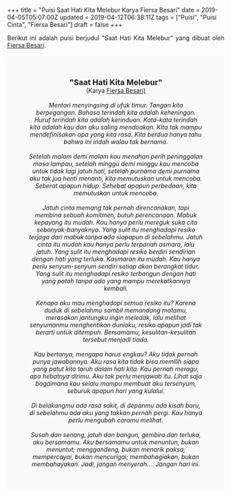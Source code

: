 +++
title = "Puisi Saat Hati Kita Melebur Karya Fiersa Besari"
date = 2019-04-05T05:07:00Z
updated = 2019-04-12T06:38:11Z
tags = ["Puisi", "Puisi Cinta", "Fiersa Besari"]
draft = false
+++

<div dir="ltr" style="text-align: left;" trbidi="on"><div dir="ltr" style="text-align: left;" trbidi="on"><div style="text-align: justify;">Berikut ini adalah puisi berjudul "Saat Hati Kita Melebur" yang dibuat oleh <a href="https://www.youtube.com/user/fiersabesari" target="_blank">Fiersa Besari</a>. </div><br /><div style="background: #FAFAFA; font-size: 14px; height: auto; margin: 0 auto; padding: 50px; text-align: center; width: auto;"><span style="font-size: 18px;"><b>"Saat Hati Kita Melebur"</b></span><br />(Karya <a href="https://www.sekata.web.id/tags/fiersa-besari" target="_blank">Fiersa Besari)</a> <br /><br /><i>Mentari menyingsing di ufuk timur. Tangan kita berpegangan. Bahasa terindah kita adalah keheningan. Huruf terindah kita adalah kerinduan. Kata-kata terindah kita adalah kau dan aku saling mendoakan. Kita tak mampu mendefinisakan apa yang kita rasa. Kita berdua hanya tahu bahwa ini indah walau tak bernama.<br /><br />Setelah malam demi malam kau menahan perih peninggalan masa lampau, setelah minggu demi minggu kau mencoba untuk tidak lagi jatuh hati, setelah purnama demi purnama aku tak jua henti menanti, kita memutuskan untuk mencoba. Seberat apapun hidup. Sehebat apapun perbedaan, kita memutuskan untuk mencoba.<br /><br />Jatuh cinta memang tak pernah direncanakan, tapi membina sebuah komitmen, butuh perencanaan. Mabuk kepayang itu mudah. Kau hanya perlu mereguk suka cita sebanyak-banyaknya. Yang sulit itu menghadapi resiko terjaga dari mabuk tanpa ada siapapun di sebelahmu. Jatuh cinta itu mudah kau hanya perlu terpanah asmara, lalu jatuh. Yang sulit itu menghadapi resiko berdiri sendirian dengan hati yang terluka. Kasmaran itu mudah. Kau hanya perlu senyum-senyum sendiri setiap akan berangkat tidur. Yang sulit itu menghadapi resiko terbangun dengan hati yang patah tanpa ada yang mampu merekatkannya kembali.<br /><br />Kenapa aku mau menghadapi semua resiko itu? Karena duduk di sebelahmu sambil memandang matamu, merasakan jantungku ingin meledak, lalu melihat senyumanmu menghentikan duniaku, resiko apapun jadi tak berarti untuk ditempuh. Bersamamu, kesulitan-kesulitan tersebut menjadi tiada.<br /><br />Kau bertanya, mengapa harus engkau? Aku tidak pernah punya jawabannya. Aku rasa kita tidak bisa memilih siapa yang patut kita taruh dalam hati kita. Kau pernah meragu, apa hebatnya dirimu. Aku tak perlu menjawab itu. Lihat saja bagaimana kau selalu mampu membuat aku tersenyum, seburuk apapun hari yang kulalui.<br /><br />Di belakangmu ada rasa sakit, di depanmu ada kisah baru, di sebelahmu ada aku yang takkan pernah pergi. Kau hanya perlu mengubah caramu melihat.<br /><br />Susah dan senang, jatuh dan bangun, gembira dan terluka, aku bersamamu. Aku bersamamu untuk menuntun, bukan menuntut; menggandeng, bukan menarik paksa; mempercayai, bukan mencurigai; membahagiakan, bukan membahayakan. Jadi, jangan menyerah…. Jangan hari ini.</i> </div></div></div>
